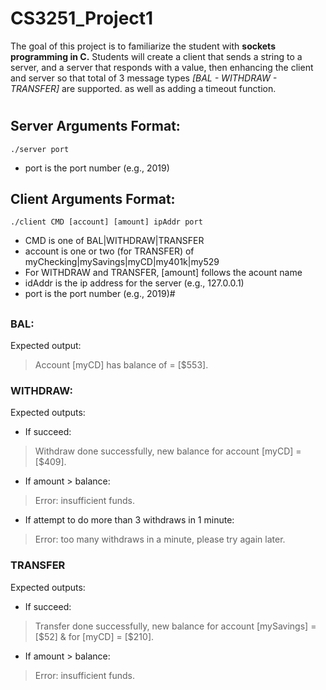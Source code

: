 # CS3251_Project1
The goal of this project is to familiarize the student with **sockets programming in C.** Students will create a client that sends a string to a server, and a server that responds with a value, then enhancing the client and server so that total of 3 message types *[BAL - WITHDRAW - TRANSFER]* are supported. as well as adding a timeout function.

#

## Server Arguments Format:
``./server port``
  - port is the port number (e.g., 2019)
  
###

## Client Arguments Format:
``./client CMD [account] [amount] ipAddr port``

  - CMD is one of BAL|WITHDRAW|TRANSFER
  - account is one or two (for TRANSFER) of myChecking|mySavings|myCD|my401k|my529
  - For WITHDRAW and TRANSFER, [amount] follows the acount name
  - idAddr is the ip address for the server (e.g., 127.0.0.1)
  - port is the port number (e.g., 2019)#

###

##

###

### BAL:
Expected output:
> Account [myCD] has balance of = [$553].


###


### WITHDRAW:
Expected outputs:
- If succeed:
> Withdraw done successfully, new balance for account [myCD] = [$409].
- If amount > balance:
> Error: insufficient funds.
- If attempt to do more than 3 withdraws in 1 minute:
> Error: too many withdraws in a minute, please try again later.


###


### TRANSFER
Expected outputs:
- If succeed:
> Transfer done successfully, new balance for account [mySavings] = [$52] & for [myCD] = [$210].
- If amount > balance:
> Error: insufficient funds.

###
